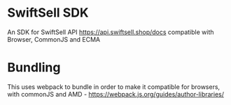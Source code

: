 # SwiftSell SDK

An SDK for SwiftSell API <https://api.swiftsell.shop/docs> compatible with Browser, CommonJS and ECMA

# Bundling

This uses webpack to bundle in order to make it compatible for browsers, with commonJS and AMD - <https://webpack.js.org/guides/author-libraries/>

